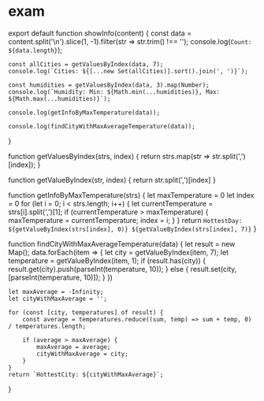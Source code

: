 # exam

export default function showInfo(content) {
    const data = content.split('\n').slice(1, -1).filter(str => str.trim() !== '');
    console.log(`Count: ${data.length}`);

    const allCities = getValuesByIndex(data, 7);
    console.log(`Cities: ${[...new Set(allCities)].sort().join(', ')}`);

    const humidities = getValuesByIndex(data, 3).map(Number);
    console.log(`Humidity: Min: ${Math.min(...humidities)}, Max: ${Math.max(...humidities)}`);

    console.log(getInfoByMaxTemperature(data));

    console.log(findCityWithMaxAverageTemperature(data));
}

function getValuesByIndex(strs, index) {
    return strs.map(str => str.split(',')[index]);
}

function getValueByIndex(str, index) {
    return str.split(',')[index]
}

function getInfoByMaxTemperature(strs) {
    let maxTemperature = 0
    let index = 0
    for (let i = 0; i < strs.length; i++) {
        let currentTemperature = strs[i].split(',')[1];
        if (currentTemperature > maxTemperature) {
            maxTemperature = currentTemperature;
            index = i;
        }
    }
    return `HottestDay: ${getValueByIndex(strs[index], 0)} ${getValueByIndex(strs[index], 7)}`
}

function findCityWithMaxAverageTemperature(data) {
    let result = new Map();
    data.forEach(item => {
        let city = getValueByIndex(item, 7);
        let temperature = getValueByIndex(item, 1);
        if (result.has(city)) {
            result.get(city).push(parseInt(temperature, 10));
        } else {
            result.set(city, [parseInt(temperature, 10)]);
        }
    })

    let maxAverage = -Infinity;
    let cityWithMaxAverage = '';

    for (const [city, temperatures] of result) {
        const average = temperatures.reduce((sum, temp) => sum + temp, 0) / temperatures.length;

        if (average > maxAverage) {
            maxAverage = average;
            cityWithMaxAverage = city;
        }
    }
    return `HottestCity: ${cityWithMaxAverage}`;
}